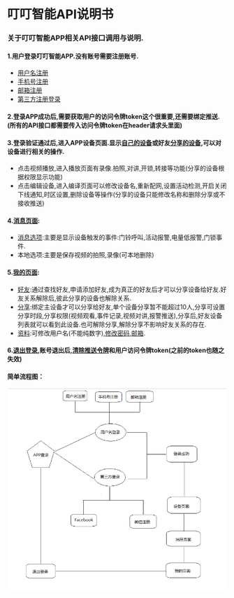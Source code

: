 # 叮叮智能API说明书

### 关于叮叮智能APP相关API接口调用与说明.

#### 1.用户登录叮叮智能APP.没有账号需要注册账号.

* [用户名注册](http://developer.lancens.com:4000/zhang-hao-zhu-ce/yong-hu-ming-zhu-ce.html)
* [手机号注册](http://developer.lancens.com:4000/zhang-hao-zhu-ce/shou-ji-hao-zhu-ce.html)
* [邮箱注册](http://developer.lancens.com:4000/zhang-hao-zhu-ce/you-xiang-zhu-ce.html)
* [第三方注册登录](http://developer.lancens.com:4000/deng-lu-yu-tui-chu/zhang-hao-deng-lu/di-san-fang-deng-lu.html)

#### 2.登录APP成功后,需要获取用户的访问令牌token这个很重要,还需要绑定推送.\(所有的API接口都需要传入访问令牌token在header请求头里面\)

#### 3.登录验证通过后,进入APP设备页面.显示[自己的设备](http://developer.lancens.com:4000/she-bei-xiang-guan/wo-de-she-bei.html)或好友[分享的设备](http://developer.lancens.com:4000/she-bei-xiang-guan/fen-xiang-she-bei.html),可以对设备进行相关的操作.

* 点击视频播放,进入播放页面有录像.拍照,对讲,开锁,转接等功能\(分享的设备根据权限显示功能\)
* 点击编辑设备,进入编译页面可以修改设备名,重新配网,设置活动检测,开启关闭下线通知,时区设置,删除设备等操作\(分享的设备只能修改名称和删除分享或不接收推送\)

#### 4.[消息页面](http://developer.lancens.com:4000/xiao-xi-xiang-guan.html):

* [消息选项](http://developer.lancens.com:4000/xiao-xi-xiang-guan/li-shi-ji-lu.html):主要是显示设备触发的事件:门铃呼叫,活动报警,电量低报警,门锁事件.
* 本地选项:主要是保存视频的拍照,录像\(可本地删除\)

#### 5.[我的页面](http://developer.lancens.com:4000/guan-yu-wo-de.html):

* [好友](http://developer.lancens.com:4000/guan-yu-wo-de/wo-de-hao-you.html):通过查找好友,申请添加好友,成为真正的好友后才可以分享设备给好友.好友关系解除后,彼此分享的设备也解除关系.
* [分享](http://developer.lancens.com:4000/guan-yu-wo-de/wo-de-fen-xiang.html):绑定主设备才可以分享给好友,单个设备分享暂不能超过10人,分享可设置分享时段,分享权限\(视频观看,事件记录,视频对讲,报警推送\),分享后,好友设备列表就可以看到此设备.也可解除分享,解除分享不影响好友关系的存在.
* [资料](http://developer.lancens.com:4000/guan-yu-wo-de/yong-hu-zi-liao.html):可修改用户名\(不能纯数字\),[修改密码,邮箱](http://developer.lancens.com:4000/guan-yu-wo-de/xiu-gai-mi-ma.html).

#### 6.[退出登录](http://developer.lancens.com:4000/deng-lu-yu-tui-chu/zhang-hao-tui-chu.html),账号退出后,[清除推送令牌](http://developer.lancens.com:4000/deng-lu-yu-tui-chu/zhang-hao-tui-chu.html)和用户访问令牌token\(之前的token也随之失效\)

#### 简单流程图：

![](/assets/TIM截图20190306161312.png)

